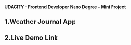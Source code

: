 #### UDACITY - Frontend Developer Nano Degree - Mini Project

## 1.Weather Journal App

## 2.Live Demo Link

